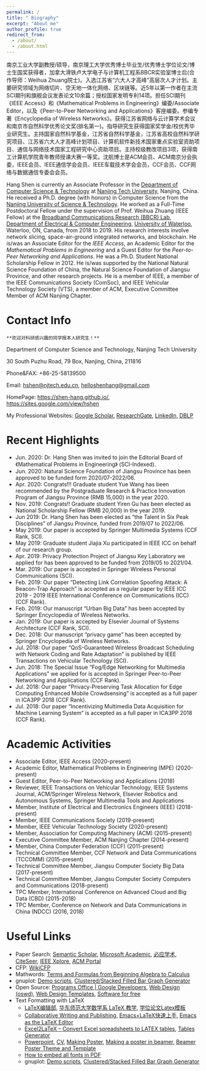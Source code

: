 ```yaml
---
permalink: /
title: " Biography"
excerpt: "About me"
author_profile: true
redirect_from: 
  - /about/
  - /about.html
---
```


南京工业大学副教授/硕导，南京理工大学优秀博士毕业生/优秀博士学位论文/博士生国奖获得者，加拿大滑铁卢大学电子与计算机工程系BBCR实验室博士后(合作导师：Weihua Zhuang院士)。入选江苏省“六大人才高峰”高层次人才计划。主要研究领域为网络切片、空天地一体化网络、区块链等。近5年以第一作者在主流SCI期刊和旗舰会议发表论文10余篇；授权国家发明专利14项。担任SCI期刊《IEEE Access》和《Mathematical Problems in Engineering》编委/Associate Editor，以及《Peer-to-Peer Networking and Applications》客座编委。参编专著《Encyclopedia of Wireless Networks》。获得江苏省网络与云计算学术会议和南京市自然科学优秀论文奖(排名第一)。指导研究生获得国家奖学金/校优秀毕业研究生。主持国家自然科学基金，江苏省自然科学基金，江苏省高校自然科学研究项目、江苏省六大人才高峰计划项目、计算机软件新技术国家重点实验室资助项目、通信与网络技术国家工程研究中心资助项目。主持校级教改项目3项，获得南工计算机学院青年教师授课大赛一等奖。沈航博士是ACM会员、ACM南京分会执委，IEEE会员、IEEE通信学会会员、IEEE车载技术学会会员，CCF会员、CCF网络与数据通信专委会会员。 

Hang Shen is currently an Associate Professor in the [Department of Computer Science & Technology](http://cise.njtech.edu.cn/) at [Nanjing Tech University](http://www.njtech.edu.cn/), Nanjing, China. He received a Ph.D. degree (with honors) in Computer Science from the [Nanjing University of Science & Technology](http://www.njust.edu.cn/). He worked as a Full-Time Postdoctoral Fellow under the supervision of Prof. Weihua Zhuang (IEEE Fellow) at the [Broadband Communications Research (BBCR) Lab](https://uwaterloo.ca/broadband-communications-research-lab/), [Department of Electrical & Computer Engineering](https://ece.uwaterloo.ca/Home/), [University of Waterloo](https://uwaterloo.ca/), Waterloo, ON, Canada, from 2018 to 2019. His research interests involve network slicing, space-air-ground integrated networks, and blockchain. He is/was an Associate Editor for the *IEEE Access*, an 
Academic Editor for the *Mathematical Problems in Engineering* and a Guest Editor for the *Peer-to-Peer Networking and Applications*. He was a Ph.D. Student National Scholarship Fellow in 2012. He is/was supported by the National Natural Science Foundation of China, the Natural Science Foundation of Jiangsu Province, and other research projects. He is a member of IEEE, a member of the IEEE Communications Society (ComSoc), and IEEE Vehicular Technology Society (VTS), a member of ACM, Executive Committee Member of ACM Nanjing Chapter.

Contact Info
======
`**欢迎对科研感兴趣的同学报本人研究生！**`

Department of Computer Science and Technology, Nanjing Tech University

30 South Puzhu Road, 79 Box, Nanjing, China, 211816 

Phone&FAX: +86-25-58139500

Email: hshen@njtech.edu.cn, helloshenhang@gmail.com

HomePage: https://shen-hang.github.io/, https://sites.google.com/view/hshen

My Professional Websites: [Google Scholar](https://scholar.google.com/citations?hl=zh-CN&user=AT0fotQAAAAJ&view_op=list_works&sortby=pubdate), [ResearchGate](https://www.researchgate.net/profile/Hang_Shen), [LinkedIn](http://www.linkedin.com/in/hangshen), [DBLP](http://dblp.uni-trier.de/pers/hd/s/Shen:Hang.html)

Recent Highlights
======
- Jun. 2020: Dr. Hang Shen was invited to join the Editorial Board of 《Mathematical Problems in Engineering》 (SCI-Indexed).
- Jun. 2020: Natural Science Foundation of Jiangsu Province has been approved to be funded form 2020/07-2022/06.
- Apr. 2020: Congrats!!! Graduate student Yue Wang has been recommended by the Postgraduate Research & Practice Innovation Program of Jiangsu Province (RMB 15,000) in the year 2020.
- Nov. 2019: Congrats!! Graduate student Yiren Gu has been elected as National Scholarship Fellow (RMB 20,000) in the year 2019.
- Jun 2019: Dr. Hang Shen has been elected as “the Talent in Six Peak Disciplines” of Jiangsu Province, funded from 2019/07 to 2022/06. 
- May 2019: Our paper is accepted by Springer Multimedia Systems (CCF Rank, SCI).
- May 2019: Graduate student Jiajia Xu participated in IEEE ICC on behalf of our research group.
- Apr. 2019: Privacy Protection Project of Jiangsu Key Laboratory we applied for has been approved to be funded from 2019/05 to 2021/04.
- Mar. 2019: Our paper is accepted in Springer Wireless Personal Communications (SCI).
- Feb. 2019: Our paper “Detecting Link Correlation Spoofing Attack: A Beacon-Trap Approach” is accepted as a regular paper by  IEEE ICC 2019 - 2019 IEEE International Conference on Communications (ICC) (CCF Rank).
- Feb. 2019: Our manuscript “Urban Big Data” has been accepted by Springer Encyclopedia of Wireless Networks.
- Jan. 2019: Our paper is accepted by Elsevier Journal of Systems Architecture (CCF Rank, SCI).
- Dec. 2018: Our manuscript “privacy game” has been accepted by Springer Encyclopedia of Wireless Networks.
- Jul. 2018: Our paper “QoS-Guaranteed Wireless Broadcast Scheduling with Network Coding and Rate Adaptation”  is published by IEEE Transactions on Vehicular Technology (SCI).
- Jun. 2018: The Special Issue “Fog/Edge Networking for Multimedia Applications” we applied for is accepted in Springer Peer-to-Peer Networking and Applications (CCF Rank).
- Jul. 2018: Our paper “Privacy-Preserving Task Allocation for Edge Computing Enhanced Mobile Crowdsensing” is accepted as a full paper in ICA3PP 2018 (CCF Rank). 
- Jul. 2018: Our paper “Incentivizing Multimedia Data Acquisition for Machine Learning System” is accepted as a full paper in ICA3PP 2018 (CCF Rank). 

Academic Activities
======
- Associate Editor, IEEE Access (2020-present)
- Academic Editor, Mathematical Problems in Engineering (MPE) (2020-present)
- Guest Editor, Peer-to-Peer Networking and Applications (2018)
- Reviewer, IEEE Transactions on Vehicular Technology, IEEE Systems Journal, ACM/Springer Wireless Network, Elsevier Robotics and Autonomous Systems, Springer Multimedia Tools and Applications
- Member, Institute of Electrical and Electronics Engineers (IEEE) (2018-present)
- Member, IEEE Communications Society (2019-present)
- Member, IEEE Vehicular Technology Society (2020-present)
- Member, Association for Computing Machinery (ACM) (2015-present)
- Executive Committee Member, ACM Nanjing Chapter (2014-present)
- Member, China Computer Federation (CCF) (2011-present)
- Technical Committee Member, CCF Network and Data Communications (TCCOMM) (2015-present)
- Technical Committee Member, Jiangsu Computer Society Big Data (2017-present)
- Technical Committee Member, Jiangsu Computer Society Computers and Communications (2018-present)
- TPC Member, International Conference on Advanced Cloud and Big Data (CBD) (2015-2018)
- TPC Member, Conference on Network and Data Communications in China (NDCC) (2016, 2018)

Useful Links
======

- Paper Search:  [Semantic Scholar](https://www.semanticscholar.org/), [Microsoft Academic](https://academic.microsoft.com/), [必应学术](http://cn.bing.com/academic), [CiteSeer](http://citeseer.ist.psu.edu/cis), [IEEE Xplore](http://ieeexplore.ieee.org/), [ACM Portal](http://dl.acm.org/)
- CFP:  [WikiCFP](http://www.wikicfp.com/cfp/home)
- Mathwords:  [Terms and Formulas from Beginning Algebra to Calculus](http://www.mathwords.com/)
- gnuplot: [Demo scripts](http://gnuplot.sourceforge.net/demo/), [Clustered/Stacked Filled Bar Graph Generator](http://www.burningcutlery.com/derek/bargraph/) 
- Open Source: [Programs Office | Google Developers](https://developers.google.com/open-source/),  [Web Design (oswd)](http://www.oswd.org/), [Web Design Templates](http://www.opendesigns.org/), [Software for free](https://sourceforge.net/)
- Text Formatting with LaTeX
  - [LaTeX编辑部](http://zzg34b.w3.c361.com/index.htm), [华东师范大学数学系 LaTeX 教学](http://math.ecnu.edu.cn/~latex/), [学位论文Latex模板](https://code.google.com/p/scutthesis/wiki/latex_template_list)
  - [Collaborative Writing and Publishing](https://www.overleaf.com/), [Emacs+LaTeX快速上手](http://cs2.swfc.edu.cn/~wx672/lecture_notes/linux/latex/latex_tutorial.html), [Emacs as the LaTeX Editor](http://piotrkazmierczak.com/2010/emacs-as-the-ultimate-latex-editor/)
  - [Ex­cel2LaTeX – Con­vert Ex­cel spread­sheets to LATEX ta­bles](https://www.ctan.org/tex-archive/support/excel2latex/), [Tables Generator](http://www.tablesgenerator.com/)
  - [Powerpoint](http://www.latextemplates.com/template/beamer-presentation), [CV](http://www.latextemplates.com/cat/curricula-vitae), [Making Poster](http://www.latextemplates.com/cat/curricula-vitae), [Making a poster in beamer](http://robjhyndman.com/hyndsight/beamer-poster/), [Beamer Poster Theme and Template](http://www.shawnlankton.com/2008/06/latex-beamer-poster-theme-and-template/)
  - [How to embed all fonts in PDF](https://sites.google.com/site/xyzliwen/resource/embed_font_ieee_pdf_explore)
  - gnuplot: [Demo scripts](http://gnuplot.sourceforge.net/demo/), [Clustered/Stacked Filled Bar Graph Generator](http://www.burningcutlery.com/derek/bargraph/) 


